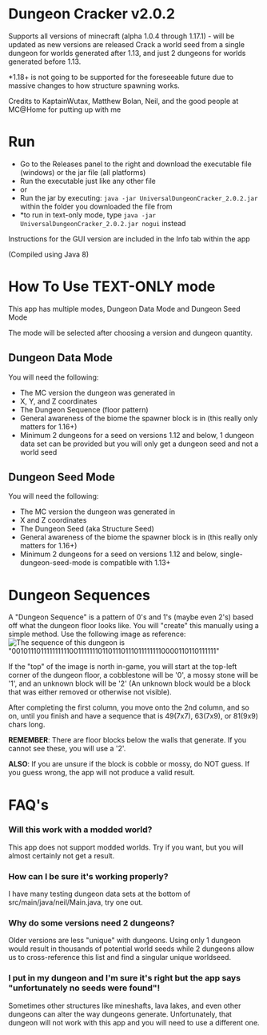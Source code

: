 # Dungeon Cracker v2.0.2

Supports all versions of minecraft (alpha 1.0.4 through 1.17.1) - will be updated as new versions are released
Crack a world seed from a single dungeon for worlds generated after 1.13, and just 2 dungeons for worlds generated before 1.13.

*1.18+ is not going to be supported for the foreseeable future due to massive changes to how structure spawning works.

Credits to KaptainWutax, Matthew Bolan, Neil, and the good people at MC@Home for putting up with me

# Run 

- Go to the Releases panel to the right and download the executable file (windows) or the jar file (all platforms)
- Run the executable just like any other file
- or
- Run the jar by executing: `java -jar UniversalDungeonCracker_2.0.2.jar` within the folder you downloaded the file from
- *to run in text-only mode, type `java -jar UniversalDungeonCracker_2.0.2.jar nogui` instead

Instructions for the GUI version are included in the Info tab within the app

(Compiled using Java 8)

# How To Use TEXT-ONLY mode
This app has multiple modes, Dungeon Data Mode and Dungeon Seed Mode

The mode will be selected after choosing a version and dungeon quantity.
## Dungeon Data Mode
You will need the following:
- The MC version the dungeon was generated in
- X, Y, and Z coordinates
- The Dungeon Sequence (floor pattern)
- General awareness of the biome the spawner block is in (this really only matters for 1.16+)
- Minimum 2 dungeons for a seed on versions 1.12 and below, 1 dungeon data set can be provided but you will only get a dungeon seed and not a world seed

## Dungeon Seed Mode
You will need the following:
- The MC version the dungeon was generated in
- X and Z coordinates
- The Dungeon Seed (aka Structure Seed)
- General awareness of the biome the spawner block is in (this really only matters for 1.16+)
- Minimum 2 dungeons for a seed on versions 1.12 and below, single-dungeon-seed-mode is compatible with 1.13+


# Dungeon Sequences
A "Dungeon Sequence" is a pattern of 0's and 1's (maybe even 2's) based off what the dungeon floor looks like. You will "create" this manually using a simple method. Use the following image as reference:
![The sequence of this dungeon is "001011101111111111001111111011011101110111111110000110110111111"](https://i.imgur.com/eEl18Tq.png)

If the "top" of the image is north in-game, you will start at the top-left corner of the dungeon floor, a cobblestone will be '0', a mossy stone will be '1', and an unknown block will be '2' (An unknown block would be a block that was either removed or otherwise not visible).

After completing the first column, you move onto the 2nd column, and so on, until you finish and have a sequence that is 49(7x7), 63(7x9), or 81(9x9) chars long.

**REMEMBER**: There are floor blocks below the walls that generate. If you cannot see these, you will use a '2'.

**ALSO**: If you are unsure if the block is cobble or mossy, do NOT guess. If you guess wrong, the app will not produce a valid result.

# FAQ's
### Will this work with a modded world?
This app does not support modded worlds. Try if you want, but you will almost certainly not get a result.
### How can I be sure it's working properly?
I have many testing dungeon data sets at the bottom of src/main/java/neil/Main.java, try one out.
### Why do some versions need 2 dungeons?
Older versions are less "unique" with dungeons. Using only 1 dungeon would result in thousands of potential world seeds while 2 dungeons allow us to cross-reference this list and find a singular unique worldseed.
### I put in my dungeon and I'm sure it's right but the app says "unfortunately no seeds were found"!
Sometimes other structures like mineshafts, lava lakes, and even other dungeons can alter the way dungeons generate. Unfortunately, that dungeon will not work with this app and you will need to use a different one.

